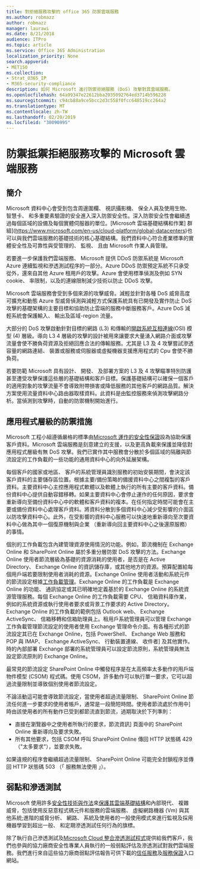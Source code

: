 ```yaml
---
title: 對拒絕服務攻擊的 office 365 防禦雲端服務
ms.author: robmazz
author: robmazz
manager: laurawi
ms.date: 8/21/2018
audience: ITPro
ms.topic: article
ms.service: Office 365 Administration
localization_priority: None
search.appverid:
- MET150
ms.collection:
- Strat_O365_IP
- M365-security-compliance
description: 如何 Microsoft 進行防禦拒絕服務 (DoS) 攻擊對其雲端服務。
ms.openlocfilehash: 64a99347e22612bba2035092764ed3714b596228
ms.sourcegitcommit: c94cb88a9ce5bcc2d3c558f0fcc648519cc264a2
ms.translationtype: MT
ms.contentlocale: zh-TW
ms.lasthandoff: 02/20/2019
ms.locfileid: "30090995"
---
```

# <a name="defending-microsoft-cloud-services-against-denial-of-service-attacks"></a>防禦抵禦拒絕服務攻擊的 Microsoft 雲端服務

## <a name="introduction"></a>簡介
Microsoft 資料中心會受到包含周邊圍欄、 視訊攝影機、 保全人員及使用生物、 智慧卡、 和多重要素驗證的安全進入深入防禦安全性。深入防禦安全性會繼續透過每個區域的設備及每個實體伺服器的單位。[Microsoft 雲端基礎結構和作業] 群組](https://www.microsoft.com/en-us/cloud-platform/global-datacenters)也可以與我們雲端服務的基礎技術的核心基礎結構。我們資料中心符合產業標準的實體安全性及可靠性與受管理的、 監視、 且由 Microsoft 作業人員管理。

若要進一步保護我們雲端服務、 Microsoft 提供 DDoS 防禦系統是 Microsoft Azure 連續監視和滲透測試程序的一部分。Azure DDoS 防禦預定系統不只承受從外，還來自其他 Azure 租用戶的攻擊。Azure 會使用標準偵測及例如 SYN cookie、 率限制，以及的連線限制減少技術以防止 DDoS 攻擊。

Microsoft 雲端服務會受到多個來源的攻擊威脅。減輕並針對各種 DoS 威脅高度可擴充和動態 Azure 型威脅偵測與減輕方式保護系統具有已開發及實作防止 DoS 攻擊的基礎架構的主要目標和協助防止雲端的服務中斷服務客戶。Azure DoS 減輕系統會保護輸入、 輸出及區域-region 流量。

大部分的 DoS 攻擊啟動針對目標的網路 (L3) 和傳輸的[開啟系統互相連線](https://docs.microsoft.com/windows-hardware/drivers/network/windows-network-architecture-and-the-osi-model)(OSI) 模型 (4) 層級。導向 L3 4 層級的攻擊的設計被用來讓要求大量湧入網路介面或攻擊流量會使不勝負荷資源及拒絕回應合法的傳輸服務。尤其是 L3 及 4 攻擊嘗試滲透容量的網路連結、 裝置或服務或伺服器或虛擬機器支援應用程式的 Cpu 會使不勝負荷。

若要防範 Microsoft 具有設計、 開發、 及部署方案的 L3 及 4 攻擊瞄準特別防護甚至遭受攻擊保護這些層的基礎結構和客戶目標。保護基礎結構可以確保一個客戶的適用對象的攻擊流量不會導致附帶損害或降低服務的其他客戶的網路品質。解決方案使用流量資料中心路由器取樣資料。此資料是由監控服務來偵測攻擊網路分析。當偵測到攻擊時，自動的防禦機制開始進行。

## <a name="application-level-defenses"></a>應用程式層級的防禦措施
Microsoft 工程小組遵循嚴格的標準由[Microsoft 運作的安全性保證](https://www.microsoft.com/en-us/SDL/OperationalSecurityAssurance)設為協助保護客戶資料。Microsoft 雲端服務是刻意建立的支援，以及更高負載來保護並降低對應用程式層級有無 DoS 攻擊。我們已實作其中服務會分散於多個區域的隔離與節流設定的工作負載的一些功能的通用資料中心的向外延展架構。

每個客戶的國家或地區、 客戶的系統管理員識別服務的初始安裝期間，會決定該客戶資料的主要儲存區位置。根據主要/備份策略的備援資料中心之間複製的客戶資料。主要資料中心主控應用程式軟體以及軟體上執行的所有主要的客戶資料。備份資料中心提供自動容錯移轉。如果主要資料中心會停止運作的任何原因，要求會重新導向至備份資料中心中的軟體和客戶資料的複本。在任何指定時間可能會在主要或備份資料中心處理客戶資料。將資料分散到多個資料中心減少受影響的介面區以防攻擊資料中心。此外，在受影響的資料中心服務可以快速地重新導向至次要資料中心做為其中一個復原機制與企業 （重新導向回主要資料中心之後還原服務） 的事情。

個別的工作負載包含內建管理資源使用情況的功能。例如，節流機制在 Exchange Online 和 SharePoint Online 屬於多重分層防禦 DoS 攻擊的方法。Exchange Online 使用者節流層級為基礎的資源消耗的使用者，是否是在 Active Directory、 Exchange Online 的資訊儲存庫，或其他地方的資源。預算配置給每個用戶端若要限制使用者消耗的資源。Exchange Online 使用者活動和系統元件的節流設定根據[工作負載管理](http://technet.microsoft.com/en-us/library/jj150503(v=exchg.150).aspx)。Exchange Online 的工作負載是 Exchange Online 的功能、 通訊協定或其已明確地定義基於的 Exchange Online 的系統資源管理服務。每個 Exchange Online 的工作負載需要 CPU、 信箱資料庫作業，例如的系統資源或執行使用者要求或背景工作要求的 Active Directory。Exchange Online 的工作負載的範例包括 Outlook web、 Exchange ActiveSync、 信箱移轉和信箱助理員上。租用戶系統管理員可以管理 Exchange 工作負載管理節流設定的使用者使用 Exchange 管理命令介面。有各種形式的節流設定其已在 Exchange Online，包括 PowerShell、 Exchange Web 服務和 POP 與 IMAP、 Exchange ActiveSync、 行動裝置連線、 收件者] 及其他實作。時的內部部署 Exchange 部署的系統管理員可以設定節流原則，系統管理員無法設定節流原則的 Exchange Online。

最常見的節流設定 SharePoint Online 中觸發程序是在太高頻率太多動作的用戶端物件模型 (CSOM) 程式碼。使用 CSOM，許多動作可以執行單一要求，它可以超過流量限制並導致個別使用者節流設定。

不論活動這可能會導致節流設定，當使用者超過流量限制、 SharePoint Online 節流任何進一步要求的使用者帳戶，通常是一段簡短時間。使用者節流處於作用中] 時由該使用者的所有動作已受到都節流直到節流，過期取決於下列準則：
- 直接在瀏覽器中之使用者所執行的要求，節流資訊] 頁面中的 SharePoint Online 重新導向及要求失敗。
- 所有其他要求，包括 CSOM 呼叫 SharePoint Online 傳回 HTTP 狀態碼 429 （"太多要求"），並要求失敗。

如果違規的程序會繼續超過流量限制、 SharePoint Online 可能完全封鎖程序並傳回 HTTP 狀態碼 503 （「 服務無法使用 」）。

## <a name="vulnerability-and-penetration-testing"></a>弱點和滲透測試
Microsoft 使用許多[安全性技術與作法](https://www.microsoft.com/en-us/trustcenter/security/threatmanagement)來[保護其雲端基礎結構](https://blogs.technet.microsoft.com/hybridcloud/2015/05/05/protecting-your-datacenter-and-cloud-from-emerging-threats/)和內部現代、 複雜威脅，包括使用反惡意程式碼元件和服務的雲端服務、 虛擬網路機器 (Vm) 與其他系統;進階的威脅分析、 網路、 系統及使用者的一般使用模式來進行監視及採用機器學習到超出一般、 和定期滲透測試任何行為的旗標。

除了執行自己滲透測試及[Microsoft Cloud 整合滲透測試程式](https://technet.microsoft.com/en-us/mt784683)提供給我們客戶，我們也參與的協力廠商安全性專業人員執行的一般弱點評估及滲透測試對我們雲端服務。我們進行來自這些協力廠商弱點評估報告可供下載的[信任服務](https://aka.ms/STP)及[服務保證](https://aka.ms/ServiceAssurance)入口網站。
